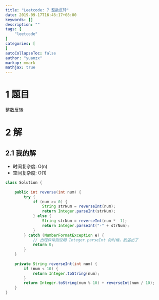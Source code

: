 ```yaml
---
title: "Leetcode: 7 整数反转"
date: 2019-09-17T16:46:17+08:00
keywords: []
description: ""
tags: [
    "leetcode"
]
categories: [
]
autoCollapseToc: false
author: "yuanzx"
markup: mmark
mathjax: true  
---
```


# 1 题目

[整数反转](https://leetcode-cn.com/problems/reverse-integer/)

# 2 解

## 2.1 我的解

- 时间复杂度: O(n)
- 空间复杂度: O(1)

```java
class Solution {
    
    public int reverse(int num) {
        try {
            if (num >= 0) {
                String strNum = reverseInt(num);
                return Integer.parseInt(strNum);
            } else {
                String strNum = reverseInt(num * -1);
                return Integer.parseInt("-" + strNum);
            }
        } catch (NumberFormatException e) {
            // 出现异常则说明 Integer.parseInt 的时候，数溢出了
            return 0;
        }
    }
    
    private String reverseInt(int num) {
        if (num < 10) {
            return Integer.toString(num);
        }
        return Integer.toString(num % 10) + reverseInt(num / 10);
    }
}
```

